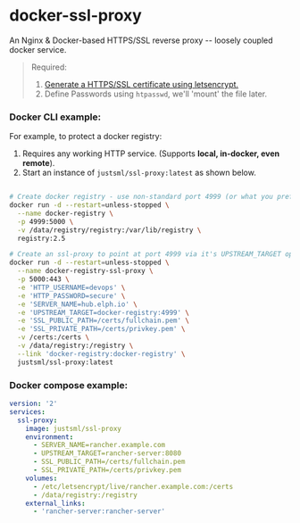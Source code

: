 # docker-ssl-proxy

An Nginx & Docker-based HTTPS/SSL reverse proxy -- loosely coupled docker service.

> Required:
>
> 1. [Generate a HTTPS/SSL certificate using letsencrypt.](https://gist.github.com/justsml/63d2884e1cd88d6785999a2eb09cf48e)
> 1. Define Passwords using `htpasswd`, we'll 'mount' the file later.


### Docker CLI example:

For example, to protect a docker registry:

1. Requires any working HTTP service. (Supports **local, in-docker, even remote**).
1. Start an instance of `justsml/ssl-proxy:latest` as shown below.

```sh

# Create docker registry - use non-standard port 4999 (or what you prefer)
docker run -d --restart=unless-stopped \
  --name docker-registry \
  -p 4999:5000 \
  -v /data/registry/registry:/var/lib/registry \
  registry:2.5

# Create an ssl-proxy to point at port 4999 via it's UPSTREAM_TARGET option (see below).
docker run -d --restart=unless-stopped \
  --name docker-registry-ssl-proxy \
  -p 5000:443 \
  -e 'HTTP_USERNAME=devops' \
  -e 'HTTP_PASSWORD=secure' \
  -e 'SERVER_NAME=hub.elph.io' \
  -e 'UPSTREAM_TARGET=docker-registry:4999' \
  -e 'SSL_PUBLIC_PATH=/certs/fullchain.pem' \
  -e 'SSL_PRIVATE_PATH=/certs/privkey.pem' \
  -v /certs:/certs \
  -v /data/registry:/registry \
  --link 'docker-registry:docker-registry' \
  justsml/ssl-proxy:latest

```



### Docker compose example:

```yaml
version: '2'
services:
  ssl-proxy:
    image: justsml/ssl-proxy
    environment:
      - SERVER_NAME=rancher.example.com
      - UPSTREAM_TARGET=rancher-server:8080
      - SSL_PUBLIC_PATH=/certs/fullchain.pem
      - SSL_PRIVATE_PATH=/certs/privkey.pem
    volumes:
      - /etc/letsencrypt/live/rancher.example.com:/certs
      - /data/registry:/registry
    external_links:
      - 'rancher-server:rancher-server'

```

